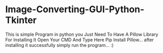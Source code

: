# Image-Converting-GUI-Python-Tkinter
This is simple Program in python you Just Need To Have A Pillow Library For Installing It Open Your CMD And Type Here Pip Install Pillow... after installing it successfully simply run the program... :)
